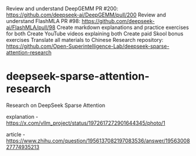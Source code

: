 
Review and understand DeepGEMM PR #200: https://github.com/deepseek-ai/DeepGEMM/pull/200
Review and understand FlashMLA PR #98: https://github.com/deepseek-ai/FlashMLA/pull/98
Create markdown explanations and practice exercises for both
Create YouTube videos explaining both
Create paid Skool bonus exercises
Translate all materials to Chinese
Research repository: https://github.com/Open-Superintelligence-Lab/deepseek-sparse-attention-research



# deepseek-sparse-attention-research
Research on DeepSeek Sparse Attention

explanation - https://x.com/vllm_project/status/1972617272901644345/photo/1

article - https://www.zhihu.com/question/1956137082197083536/answer/1956300827774935213